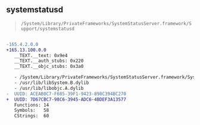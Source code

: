 ## systemstatusd

> `/System/Library/PrivateFrameworks/SystemStatusServer.framework/Support/systemstatusd`

```diff

-165.4.2.0.0
+165.13.100.0.0
   __TEXT.__text: 0x9e4
   __TEXT.__auth_stubs: 0x220
   __TEXT.__objc_stubs: 0x3a0

   - /System/Library/PrivateFrameworks/SystemStatusServer.framework/SystemStatusServer
   - /usr/lib/libSystem.B.dylib
   - /usr/lib/libobjc.A.dylib
-  UUID: ACEAB0C7-F685-39F1-9423-898C394BC270
+  UUID: 7D67CBC7-98C6-3945-ADC6-4BDEF3A13577
   Functions: 14
   Symbols:   58
   CStrings:  60

```
